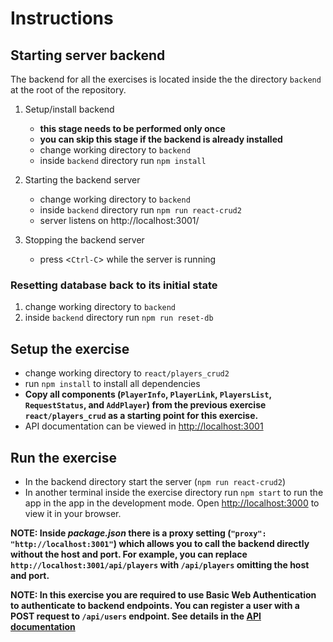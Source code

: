 # Instructions

## Starting server backend

The backend for all the exercises is located inside the the directory `backend`
at the root of the repository.

1. Setup/install backend
   - **this stage needs to be performed only once**
   - **you can skip this stage if the backend is already installed**
   - change working directory to `backend`
   - inside `backend` directory run `npm install`

2. Starting the backend server
   - change working directory to `backend`
   - inside `backend` directory run `npm run react-crud2`
   - server listens on http://localhost:3001/

3. Stopping the backend server
   - press <`Ctrl-C`> while the server is running

### Resetting database back to its initial state

1. change working directory to `backend`
2. inside `backend` directory run `npm run reset-db`

## Setup the exercise

- change working directory to `react/players_crud2`
- run `npm install` to install all dependencies
- **Copy all components (`PlayerInfo`, `PlayerLink`, `PlayersList`, `RequestStatus`, and `AddPlayer`) from the previous exercise `react/players_crud` as a starting point for this exercise.**
- API documentation can be viewed in [http://localhost:3001](http://localhost:3001)

## Run the exercise

- In the backend directory start the server (`npm run react-crud2`)
- In another terminal inside the exercise directory run `npm start` to run the app in
  the app in the development mode. Open [http://localhost:3000](http://localhost:3000)
  to view it in your browser.

**NOTE: Inside *package.json* there is a proxy setting (`"proxy": "http://localhost:3001"`) which allows you to call the backend directly without the host and port. For example, you can replace `http://localhost:3001/api/players` with `/api/players` omitting the host and port.**

**NOTE: In this exercise you are required to use Basic Web Authentication to authenticate to backend endpoints. You can register a user with a POST request to `/api/users` endpoint. See details in the [API documentation](http://localhost:3001/)**